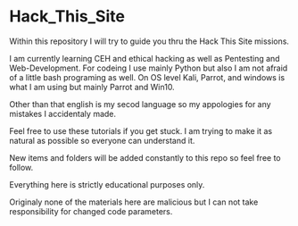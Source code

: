 # Hack_This_Site

Within this repository I will try to guide you thru the Hack This Site missions.

I am currently learning CEH and ethical hacking as well as Pentesting and Web-Development.
For codeing I use mainly Python but also I am not afraid of a little bash programing as well.
On OS level Kali, Parrot, and windows is what I am using but mainly Parrot and Win10.

Other than that english is my secod language so my appologies for any mistakes I accidentaly made.

Feel free to use these tutorials if you get stuck. 
I am trying to make it as natural as possible so everyone can understand it.

New items and folders will be added constantly to this repo so feel free to follow.

Everything here is strictly educational purposes only.

Originaly none of the materials here are malicious but I can not take responsibility for changed code parameters.
